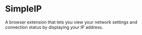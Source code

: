 # SimpleIP
A browser extension that lets you view your network settings and connection status by displaying your IP address.
